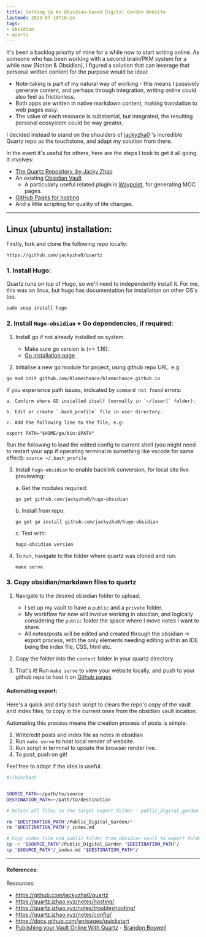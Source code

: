 ```yaml
---
title: Setting Up An Obsidian-based Digital Garden Website
lastmod: 2023-07-18T16:14
tags:
- obsidian
- quartz
---
```


It's been a backlog priority of mine for a while now to start writing online. 
As someone who has been working with a second brain/PKM system for a while now (Notion & Obsidian), I figured a solution that can leverage that personal written content for the purpose would be ideal: 

- Note-taking is part of my natural way of working - this means I passively generate content, and perhaps through integration, writing online could also feel as frictionless. 
- Both apps are written in native markdown content, making translation to web pages easy. 
- The value of each resource is substantial, but integrated, the resulting personal ecosystem could be way greater. 

I decided instead to stand on the shoulders of [jackyzha0](https://github.com/jackyzha0/quartz) 's incredible Quartz repo as the touchstone, and adapt my solution from there. 

In the event it's useful for others, here are the steps I took to get it all going. 
It involves: 
- [The Quartz Repository, by Jacky Zhao](https://github.com/jackyzha0/quartz)
- An existing [Obsidian Vault](https://obsidian.md/)
	- A particularly useful related plugin is [Waypoint](https://github.com/IdreesInc/Waypoint), for generating MOC pages. 
- [GitHub Pages for hosting](https://docs.github.com/en/pages/quickstart)
- And a little scripting for quality of life changes. 
---

## Linux (ubuntu) installation:

Firstly, fork and clone the following repo locally:

````
https://github.com/jackyzha0/quartz
````

### 1. Install Hugo:

Quartz runs on top of Hugo, so we'll need to independently install it. For me, this was on linux, but hugo has documentation for installation on other OS's too.

````
sudo snap install hugo
````

### 2. Install `Hugo-obsidian` + Go dependencies, if required:

1. Install go if not already installed on system.
   
   * Make sure go version is (>= 1.16).
   * [Go installation page](https://gohugo.io/installation/)
2. Initialise a new go module for project, using github repo URL. e.g

````
go mod init github.com/Blamechance/blamechance.github.io
````

If you experience path issues, indicated by `command not found` errors:

	a. Confirm where GO installed itself (normally in `~/[user]` folder).
	
	b. Edit or create `.bash_profile` file in user directory.
	
	c. Add the following line to the file, e.g:

```
export PATH="$HOME/go/bin:$PATH"
```

Run the following to load the edited config to current shell (you might need to restart your app if operating terminal in something like vscode for same effect):
`source ~/.bash_profile`

3. Install `hugo-obsidian` to enable backlink conversion, for local site live previewing:

   a. Get the modules required:
   
   ````
   go get github.com/jackyzha0/hugo-obsidian
   ````
   
   b. Install from repo:
   
   ````
   go get go install github.com/jackyzha0/hugo-obsidian
   ````
   
   c. Test with:
   
   ````
   hugo-obsidian version
   ````

3. To run, navigate to the folder where quartz was cloned and run:
   
   ````
   make serve
   ````

### 3. Copy obsidian/markdown files to quartz

1. Navigate to the desired obsidian folder to upload.
   
   * I set up my vault to have a `public` and a `private` folder. 
   * My workflow for now will involve working in obsidian, and logically considering the `public` folder the space where I move notes I want to share. 
   * All notes/posts will be edited and created through the obsidian -> export process, with the only elements needing editing within an IDE being the index file, CSS, html etc. 
2. Copy the folder into the `content` folder in your quartz directory.

3. That's it! Run `make serve` to view your website locally, and push to your github repo to host it on [Github pages](https://docs.github.com/en/pages/quickstart).

#### Automating export:
Here's a quick and dirty bash script to clears the repo's copy of the vault and index files, to copy in the current ones from the obsidian vault location. 

Automating this process means the creation process of posts is simple:
1. Write/edit posts and index file as notes in obsidian
2. Run `make serve` to host local render of website. 
3. Run script in terminal to update the browser render live. 
4. To post, push on git! 

Feel free to adapt if the idea is useful.

```bash
#!/bin/bash


SOURCE_PATH=~/path/to/source
DESTINATION_PATH=~/path/to/destination

# Delete all files in the target export folder - public_digital_garden is the folder that i've placed all my obsidian notes in (both in my vault and the quartz folder). Adapt for your folder name. 

rm "$DESTINATION_PATH"/Public_Digital_Garden/*
rm "$DESTINATION_PATH"/_index.md

# Copy index file and public folder from obsidian vault to export folder for git pushing
cp -r "$SOURCE_PATH"/Public_Digital_Garden "$DESTINATION_PATH"/
cp "$SOURCE_PATH"/_index.md "$DESTINATION_PATH"/
```
---
#### References: 
Resources:
* https://github.com/jackyzha0/quartz
* https://quartz.jzhao.xyz/notes/hosting/
* https://quartz.jzhao.xyz/notes/troubleshooting/
* https://quartz.jzhao.xyz/notes/config/
* https://docs.github.com/en/pages/quickstart
* [Publishing your Vault Online With Quartz](https://brandonkboswell.com/blog/Publishing-your-Obsidian-Vault-Online-with-Quartz/) - [Brandon Boswell](https://brandonkboswell.com/blog/Publishing-your-Obsidian-Vault-Online-with-Quartz/)

